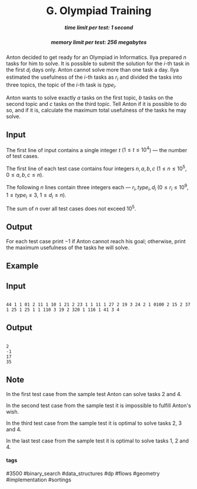 <h1 style='text-align: center;'> G. Olympiad Training</h1>

<h5 style='text-align: center;'>time limit per test: 1 second</h5>
<h5 style='text-align: center;'>memory limit per test: 256 megabytes</h5>

Anton decided to get ready for an Olympiad in Informatics. Ilya prepared $n$ tasks for him to solve. It is possible to submit the solution for the $i$-th task in the first $d_{i}$ days only. Anton cannot solve more than one task a day. Ilya estimated the usefulness of the $i$-th tasks as $r_{i}$ and divided the tasks into three topics, the topic of the $i$-th task is $type_{i}$.

Anton wants to solve exactly $a$ tasks on the first topic, $b$ tasks on the second topic and $c$ tasks on the third topic. Tell Anton if it is possible to do so, and if it is, calculate the maximum total usefulness of the tasks he may solve.

## Input

The first line of input contains a single integer $t$ ($1 \le t \le 10^4$) — the number of test cases.

The first line of each test case contains four integers $n, a, b, c$ ($1 \le n \le 10^5$, $0 \le a, b, c \le n$).

The following $n$ lines contain three integers each — $r_i, type_i, d_i$ ($0 \le r_i \le 10^{9}$, $1 \le type_i \le 3$, $1 \le d_i \le n$).

The sum of $n$ over all test cases does not exceed $10^5$.

## Output

For each test case print $-1$ if Anton cannot reach his goal; otherwise, print the maximum usefulness of the tasks he will solve.

## Example

## Input


```

44 1 1 01 2 11 1 10 1 21 2 23 1 1 11 1 27 2 19 3 24 2 1 0100 2 15 2 37 1 25 1 25 1 1 110 3 19 2 320 1 116 1 41 3 4
```
## Output


```

2
-1
17
35

```
## Note

In the first test case from the sample test Anton can solve tasks $2$ and $4$.

In the second test case from the sample test it is impossible to fulfill Anton's wish.

In the third test case from the sample test it is optimal to solve tasks $2$, $3$ and $4$.

In the last test case from the sample test it is optimal to solve tasks $1$, $2$ and $4$.



#### tags 

#3500 #binary_search #data_structures #dp #flows #geometry #implementation #sortings 